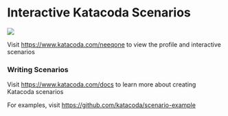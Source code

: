 # Interactive Katacoda Scenarios

[![](http://shields.katacoda.com/katacoda/neeqone/count.svg)](https://www.katacoda.com/neeqone "Get your profile on Katacoda.com")

Visit https://www.katacoda.com/neeqone to view the profile and interactive scenarios

### Writing Scenarios
Visit https://www.katacoda.com/docs to learn more about creating Katacoda scenarios

For examples, visit https://github.com/katacoda/scenario-example
